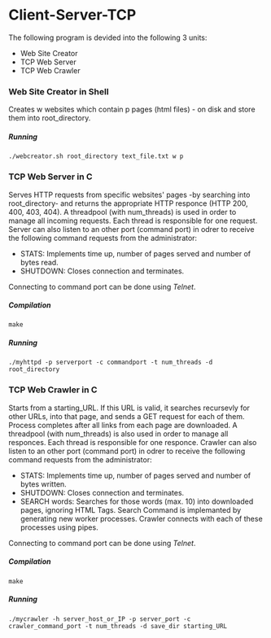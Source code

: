 # Client-Server-TCP

The following program is devided into the following 3 units:
 - Web Site Creator
 - TCP Web Server
 - TCP Web Crawler
 
### Web Site Creator in Shell

Creates w websites which contain p pages (html files) - on disk and store them into root_directory.

##### Running
```
./webcreator.sh root_directory text_file.txt w p
```
### TCP Web Server in C

Serves HTTP requests from specific websites' pages -by searching into root_directory- and returns the appropriate HTTP responce (HTTP 200, 400, 403, 404). A threadpool (with num_threads) is used in order to manage all incoming requests. Each thread is responsible for one request.
Server can also listen to an other port (command port) in odrer to receive the following command requests from the administrator:
 * STATS: Implements time up, number of pages served and number of bytes read.
 * SHUTDOWN: Closes connection and terminates.
 
Connecting to command port can be done using *Telnet*.

##### Compilation
```
make
```
##### Running
```
./myhttpd -p serverport -c commandport -t num_threads -d root_directory
```
### TCP Web Crawler in C

Starts from a starting_URL. If this URL is valid, it searches recursevly for other URLs, into that page, and sends a GET request for each of them. Process completes after all links from each page are downloaded. A threadpool (with num_threads) is also used in order to manage all responces. Each thread is responsible for one responce.
Crawler can also listen to an other port (command port) in odrer to receive the following command requests from the administrator:
 * STATS: Implements time up, number of pages served and number of bytes written.
 * SHUTDOWN: Closes connection and terminates.
 * SEARCH words: Searches for those words (max. 10) into downloaded pages, ignoring HTML Tags. Search Command is implemanted by generating new worker processes. Crawler connects with each of these processes using pipes.  

Connecting to command port can be done using *Telnet*.

##### Compilation
```
make
```
##### Running
```
./mycrawler -h server_host_or_IP -p server_port -c crawler_command_port -t num_threads -d save_dir starting_URL
```
 
 


